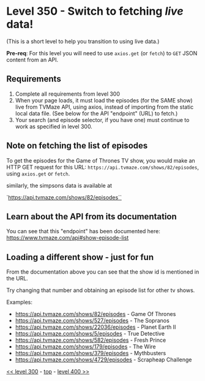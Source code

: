# Level 350 - Switch to fetching _live_ data!

(This is a short level to help you transition to using live data.)

**Pre-req**: For this level you will need to use `axios.get` (or `fetch`) to `GET` JSON content from an API.

## Requirements

1. Complete all requirements from level 300
1. When your page loads, it must load the episodes (for the SAME show) live from TVMaze API, using axios, instead of importing from the static local data file. (See below for the API "endpoint" (URL) to fetch.)
1. Your search (and episode selector, if you have one) must continue to work as specified in level 300.

## Note on fetching the list of episodes

To get the episodes for the Game of Thrones TV show, you would make an HTTP GET request for this URL: `https://api.tvmaze.com/shows/82/episodes`, using `axios.get` or `fetch`.

similarly, the simpsons data is available at

`https://api.tvmaze.com/shows/82/episodes``

## Learn about the API from its documentation

You can see that this "endpoint" has been documented here: https://www.tvmaze.com/api#show-episode-list

## Loading a different show - just for fun

From the documentation above you can see that the show id is mentioned in the URL.

Try changing that number and obtaining an episode list for other tv shows.

Examples:

-   https://api.tvmaze.com/shows/82/episodes - Game Of Thrones
-   https://api.tvmaze.com/shows/527/episodes - The Sopranos
-   https://api.tvmaze.com/shows/22036/episodes - Planet Earth II
-   https://api.tvmaze.com/shows/5/episodes - True Detective
-   https://api.tvmaze.com/shows/582/episodes - Fresh Prince
-   https://api.tvmaze.com/shows/179/episodes - The Wire
-   https://api.tvmaze.com/shows/379/episodes - Mythbusters
-   https://api.tvmaze.com/shows/4729/episodes - Scrapheap Challenge

[<< level 300](./level-300.md) - [top](./readme.md) - [level 400 >>](./level-400.md)
